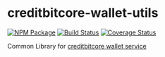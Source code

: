 # creditbitcore-wallet-utils

[![NPM Package](https://img.shields.io/npm/v/bitcore-wallet-utils.svg?style=flat-square)](https://www.npmjs.org/package/bitcore-wallet-utils)
[![Build Status](https://img.shields.io/travis/bitpay/bitcore-wallet-utils.svg?branch=master&style=flat-square)](https://travis-ci.org/bitpay/bitcore-wallet-utils) 
[![Coverage Status](https://coveralls.io/repos/bitpay/bitcore-wallet-utils/badge.svg?branch=master)](https://coveralls.io/r/bitpay/bitcore-wallet-utils?branch=master)


Common Library for [creditbitcore wallet service](https://github.com/creditbit/creditbitcore-wallet-service) 



